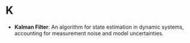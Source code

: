 # K 

- **Kalman Filter**: An algorithm for state estimation in dynamic systems, accounting for measurement noise and model uncertainties.  
